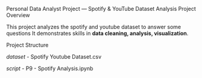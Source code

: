 Personal Data Analyst Project — Spotify & YouTube Dataset Analysis
Project Overview

This project analyzes the spotify and youtube dataset to answer some questions
It demonstrates skills in **data cleaning, analysis, visualization**.

Project Structure

*dataset* - Spotify Youtube Dataset.csv

*script* - P9 - Spotify Analysis.ipynb
